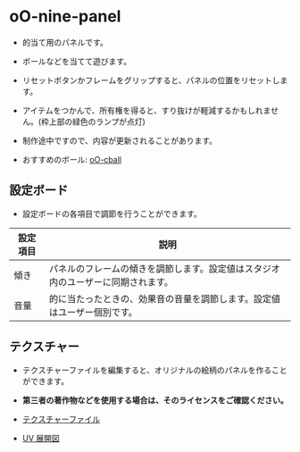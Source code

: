 # oO-nine-panel

- 的当て用のパネルです。

- ボールなどを当てて遊びます。

- リセットボタンかフレームをグリップすると、パネルの位置をリセットします。

- アイテムをつかんで、所有権を得ると、すり抜けが軽減するかもしれません。(枠上部の緑色のランプが点灯)

- 制作途中ですので、内容が更新されることがあります。

- おすすめのボール: [oO-cball](https://seed.online/items/fb9a681d3e6230cb9156b3264b044798a53286289815b0fd442a142abd932a3d)

## 設定ボード

- 設定ボードの各項目で調節を行うことができます。

| 設定項目 | 説明 |
|----|----|
|傾き|パネルのフレームの傾きを調節します。設定値はスタジオ内のユーザーに同期されます。|
|音量|的に当たったときの、効果音の音量を調節します。設定値はユーザー個別です。|

## テクスチャー

- テクスチャーファイルを編集すると、オリジナルの絵柄のパネルを作ることができます。

- **第三者の著作物などを使用する場合は、そのライセンスをご確認ください。**

- [テクスチャーファイル](textures/nine-panel-tex.png)

- [UV 展開図](textures/nine-panel-uv.png)
